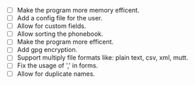 - [ ] Make the program more memory efficent.
- [ ] Add a config file for the user.
- [ ] Allow for custom fields.
- [ ] Allow sorting the phonebook.
- [ ] Make the program more efficent.
- [ ] Add gpg encryption.
- [ ] Support multiply file formats like: plain text, csv, xml, mutt.
- [ ] Fix the usage of ',' in forms.
- [ ] Allow for duplicate names.
